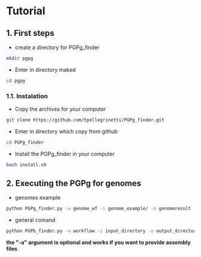 # Tutorial
## 1. First steps
* create a directory for PGPg_finder
```bash
mkdir pgpg
```
* Enter in directory maked
```bash
cd pgpg
```
### 1.1. Instalation
* Copy the archives for your computer
```bash
git clone https://github.com/tpellegrinetti/PGPg_finder.git
```
* Enter in directory which copy from github
```bash
cd PGPg_finder
```
* Install the PGPg_finder in your computer
```bash
bash install.sh
```
## 2. Executing the PGPg for genomes
* genomes example
```bash
python PGPg_finder.py -w genome_wf -i genome_example/ -o genomeresult -t 12
```
* general comand
  
```bash
python PGPb_finder.py -w workflow -i input_directory -o output_directory -t threads
```
**the "-a" argument is optional and works if you want to provide assembly files**
